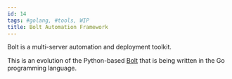 ```yaml
---
id: 14
tags: #golang, #tools, WIP
title: Bolt Automation Framework
---
```


Bolt is a multi-server automation and deployment toolkit.

This is an evolution of the Python-based [Bolt](https://github.com/tav/bolt-python) that is being written in the Go programming language.